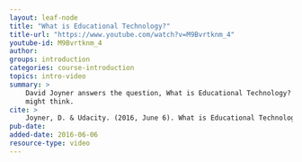 ```yaml
---
layout: leaf-node
title: "What is Educational Technology?"
title-url: "https://www.youtube.com/watch?v=M9Bvrtknm_4"
youtube-id: M9Bvrtknm_4
author: 
groups: introduction
categories: course-introduction
topics: intro-video
summary: >
    David Joyner answers the question, What is Educational Technology?  It's more than you
    might think.
cite: >
    Joyner, D. & Udacity. (2016, June 6). What is Educational Technology? Retrieved from https://www.youtube.com/watch?v=M9Bvrtknm_4
pub-date: 
added-date: 2016-06-06
resource-type: video
---
```

